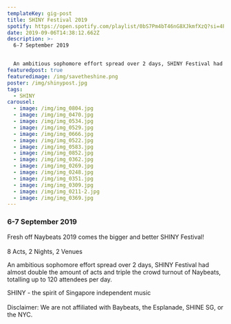 ```yaml
---
templateKey: gig-post
title: SHINY Festival 2019
spotify: https://open.spotify.com/playlist/0bS7Pm4bT46nG8XJkmfXzQ?si=4PXIub1USdaw-QP6iQVCDw
date: 2019-09-06T14:38:12.662Z
description: >-
  6-7 September 2019


  An ambitious sophomore effort spread over 2 days, SHINY Festival had almost double the amount of acts and triple the crowd turnout of Naybeats, totalling up to 120 attendees per day.
featuredpost: true
featuredimage: /img/savetheshine.png
poster: /img/shinypost.jpg
tags:
  - SHINY
carousel:
  - image: /img/img_0804.jpg
  - image: /img/img_0470.jpg
  - image: /img/img_0534.jpg
  - image: /img/img_0529.jpg
  - image: /img/img_0666.jpg
  - image: /img/img_0522.jpg
  - image: /img/img_0583.jpg
  - image: /img/img_0852.jpg
  - image: /img/img_0362.jpg
  - image: /img/img_0269.jpg
  - image: /img/img_0248.jpg
  - image: /img/img_0351.jpg
  - image: /img/img_0309.jpg
  - image: /img/img_0211-2.jpg
  - image: /img/img_0369.jpg
---
```

### 6-7 September 2019

Fresh off Naybeats 2019 comes the bigger and better SHINY Festival!\
\
8 Acts, 2 Nights, 2 Venues

An ambitious sophomore effort spread over 2 days, SHINY Festival had almost double the amount of acts and triple the crowd turnout of Naybeats, totalling up to 120 attendees per day.



SHINY - the spirit of Singapore independent music\
\
Disclaimer: We are not affiliated with Baybeats, the Esplanade, SHINE SG, or the NYC.